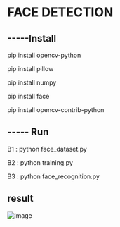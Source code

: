 # FACE DETECTION
## -----Install
pip install opencv-python

pip install pillow

pip install numpy

pip install face

pip install opencv-contrib-python


## ----- Run
B1 : python face_dataset.py

B2 : python training.py

B3 : python face_recognition.py

## result
![image](https://user-images.githubusercontent.com/55219637/129933419-553b853e-ba9c-440e-9c6c-e59d9ee098dd.png)

